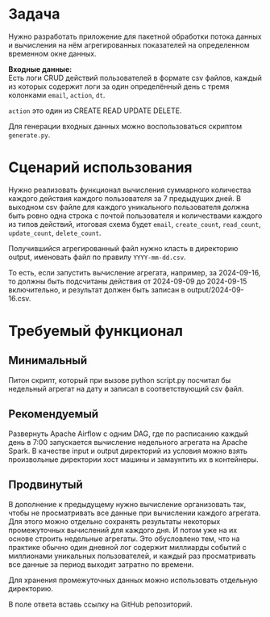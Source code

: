 # Задача

Нужно разработать приложение для пакетной обработки потока данных и вычисления на нём агрегированных показателей на определенном временном окне данных.

**Входные данные:**\
Есть логи CRUD действий пользователей в формате csv файлов, каждый из которых содержит логи за один определённый день с тремя колонками `email`, `action`, `dt`. 

`action` это один из CREATE READ UPDATE DELETE.

Для генерации входных данных можно воспользоваться скриптом `generate.py`.

# Сценарий использования
Нужно реализовать функционал вычисления суммарного количества каждого действия каждого пользователя за 7 предыдущих дней. В выходном csv файле для каждого уникального пользователя должна быть ровно одна строка с почтой пользователя и количествами каждого из типов действий, итоговая схема будет `email`, `create_count`, `read_count`, `update_count`, `delete_count`.

Получившийся агрегированный файл нужно класть в директорию output, именовать файл по правилу `YYYY-mm-dd.csv`. 

То есть, если запустить вычисление агрегата, например, за 2024-09-16, то должны быть подсчитаны действия от 2024-09-09 до 2024-09-15 включительно, и результат должен быть записан в output/2024-09-16.csv.
 
# Требуемый функционал

## Минимальный
Питон скрипт, который при вызове python script.py <YYYY-mm-dd> посчитал бы недельный агрегат на дату и записал в соответствующий csv файл.

## Рекомендуемый
Развернуть Apache Airflow с одним DAG, где по расписанию каждый день в 7:00 запускается вычисление недельного агрегата на Apache Spark. В качестве input и output директорий из условия можно взять произвольные директории хост машины и замаунтить их в контейнеры.

## Продвинутый

В дополнение к предыдущему нужно вычисление организовать так, чтобы не просматривать все данные при вычислении каждого агрегата. Для этого можно отдельно сохранять результаты некоторых промежуточных вычислений для каждого дня. И потом уже на их основе строить недельные агрегаты. Это обусловлено тем, что на практике обычно один дневной лог содержит миллиарды событий с миллионами уникальных пользователей, и каждый раз просматривать все данные за период выходит затратно по времени.

Для хранения промежуточных данных можно использовать отдельную директорию.


В поле ответа вставь ссылку на GitHub репозиторий.